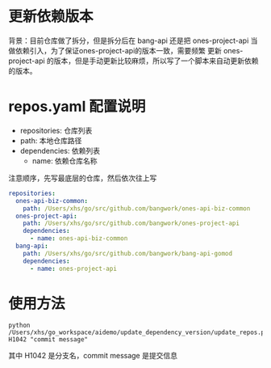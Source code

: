 # 更新依赖版本

背景：目前仓库做了拆分，但是拆分后在 bang-api 还是把 ones-project-api 当做依赖引入，为了保证ones-project-api的版本一致，需要频繁
更新 ones-project-api 的版本，但是手动更新比较麻烦，所以写了一个脚本来自动更新依赖的版本。

# repos.yaml 配置说明

- repositories: 仓库列表
- path: 本地仓库路径
- dependencies: 依赖列表
    - name: 依赖仓库名称

注意顺序，先写最底层的仓库，然后依次往上写

```yaml
repositories:
  ones-api-biz-common:
    path: /Users/xhs/go/src/github.com/bangwork/ones-api-biz-common
  ones-project-api:
    path: /Users/xhs/go/src/github.com/bangwork/ones-project-api
    dependencies:
      - name: ones-api-biz-common
  bang-api:
    path: /Users/xhs/go/src/github.com/bangwork/bang-api-gomod
    dependencies:
      - name: ones-project-api
```

# 使用方法

```shell
python /Users/xhs/go_workspace/aidemo/update_dependency_version/update_repos.py H1042 "commit message"
```

其中 H1042 是分支名，commit message 是提交信息